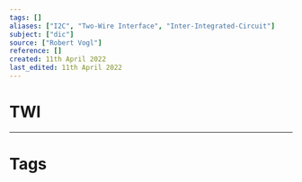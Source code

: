 ```yaml
---
tags: []
aliases: ["I2C", "Two-Wire Interface", "Inter-Integrated-Circuit"]
subject: ["dic"]
source: ["Robert Vogl"]
reference: []
created: 11th April 2022
last_edited: 11th April 2022
---
```


# TWI

---
# Tags